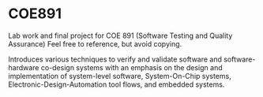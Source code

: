 # COE891
Lab work and final project for COE 891 (Software Testing and Quality Assurance) Feel free to reference, but avoid copying.

Introduces various techniques to verify and validate software and software-hardware co-design systems with an emphasis on the design and implementation of system-level software, System-On-Chip systems, Electronic-Design-Automation tool flows, and embedded systems.
